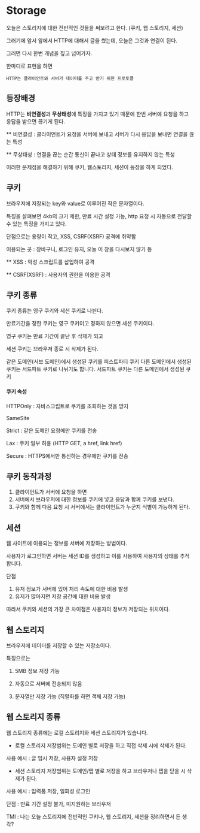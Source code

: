 # Storage

오늘은 스토리지에 대한 전반적인 것들을 써보려고 한다. (쿠키, 웹 스토리지, 세션)

그러기에 앞서 앞에서 HTTP에 대해서 글을 썼는데, 오늘은 그것과 연결이 된다.

그러면 다시 한번 개념을 짚고 넘어가자.

한마디로 표현을 하면

```
HTTP는 클라이언트와 서버가 데이터를 주고 받기 위한 프로토콜
```

## 등장배경

HTTP는 <b>비연결성</b>과 <b>무상태성</b>에 특징을 가지고 있기 때문에
한번 서버에 요청을 하고 응답을 받으면 끊기게 된다.

\*\* 비연결성 : 클라이언트가 요청을 서버에 보내고 서버가 다시 응답을 보내면 연결을 끊는 특성

\*\* 무상태성 : 연결을 끊는 순간 통신이 끝나고 상태 정보를 유지하지 않는 특성

이러한 문제점을 해결하기 위해 쿠키, 웹스토리지, 세션이 등장을 하게 되었다.

## 쿠키

브라우저에 저장되는 key와 value로 이루어진 작은 문자열이다.

특징을 살펴보면
4kb의 크기 제한, 만료 시간 설정 가능, http 요청 시 자동으로 전달할 수 있는 특징을 가지고 있다.

단점으로는 용량이 작고, XSS, CSRF(XSRF) 공격에 취약함

이용되는 곳 : 장바구니, 로그인 유지, 오늘 이 창을 다시보지 않기 등

\*\* XSS : 악성 스크립트를 삽입하여 공격

\*\* CSRF(XSRF) : 사용자의 권한을 이용한 공격

## 쿠키 종류

쿠키 종류는 영구 쿠키와 세션 쿠키로 나뉜다.

만료기간을 정한 쿠키는 영구 쿠키이고 정하지 않으면 세션 쿠키이다.

영구 쿠키는 만료 기간이 끝난 후 삭제가 되고

세션 쿠키는 브라우저 종료 시 삭제가 된다.

같은 도메인(서브 도메인)에서 생성된 쿠키를 퍼스트파티 쿠키
다른 도메인에서 생성된 쿠키는 서드파트 쿠키로 나뉘기도 합니다.
서드파트 쿠키는 다른 도메인에서 생성된 쿠키

#### 쿠키 속성

HTTPOnly : 자바스크립트로 쿠키를 조회하는 것을 방지

SameSite

Strict : 같은 도메인 요청에만 쿠키를 전송

Lax : 쿠키 일부 허용 (HTTP GET, a href, link href)

Secure : HTTPS에서만 통신하는 경우에만 쿠키를 전송

## 쿠키 동작과정

1. 클라이언트가 서버에 요청을 하면
2. 서버에서 브라우저에 대한 정보를 쿠키에 넣고 응답과 함께 쿠키를 보낸다.
3. 쿠키와 함께 다음 요청 시 서버에서는 클라이언트가 누군지 식별이 가능하게 된다.

## 세션

웹 사이트에 이용되는 정보를 서버에 저장하는 방법이다.

사용자가 로그인하면 서버는 세션 ID를 생성하고 이를 사용하여 사용자의 상태를 추적합니다.

단점

1. 유저 정보가 서버에 있어 처리 속도에 대한 비용 발생
2. 유저가 많아지면 저장 공간에 대한 비용 발생

따라서 쿠키와 세션의 가장 큰 차이점은 사용자의 정보가 저장되는 위치이다.

## 웹 스토리지

브라우저에 데이터를 저장할 수 있는 저장소이다.

특징으로는

1. 5MB 정보 저장 가능

2. 자동으로 서버에 전송되지 않음

3. 문자열만 저장 가능 (직렬화를 하면 객체 저장 가능)

## 웹 스토리지 종류

웹 스토리지 종류에는 로컬 스토리지와 세션 스토리지가 있습니다.

- 로컬 스토리지
  저장범위는 도메인 별로 저장을 하고 직접 삭제 시에 삭제가 된다.

사용 예시 : 글 임시 저장, 사용자 설정 저장

- 세션 스토리지
  저장범위는 도메인/탭 별로 저장을 하고 브라우저나 탭을 닫을 시 삭제가 된다.

사용 예시 : 입력폼 저장, 일회성 로그인

단점 : 만료 기간 설정 불가, 미지원하는 브라우저

TMI : 나는 오늘 스토리지에 전반적인 쿠키나, 웹 스토리지, 세션을 정리하면서 든 생각?
